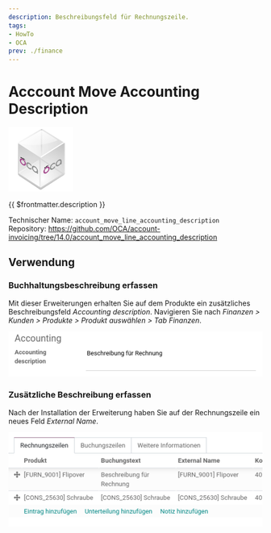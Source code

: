 ```yaml
---
description: Beschreibungsfeld für Rechnungszeile.
tags:
- HowTo
- OCA
prev: ./finance
---
```

# Acccount Move Accounting Description
![icon_oca_app](assets/icon_oca_app.png)

{{ $frontmatter.description }}

Technischer Name: `account_move_line_accounting_description`\
Repository: <https://github.com/OCA/account-invoicing/tree/14.0/account_move_line_accounting_description>

## Verwendung

### Buchhaltungsbeschreibung erfassen

Mit dieser Erweiterungen erhalten Sie auf dem Produkte ein zusätzliches Beschreibungsfeld *Accounting description*. Navigieren Sie nach *Finanzen > Kunden > Produkte > Produkt auswählen > Tab Finanzen*.

![](assets/Acccount%20Move%20Accounting%20Description%20Product.png)

### Zusätzliche Beschreibung erfassen

Nach der Installation der Erweiterung haben Sie auf der Rechnungszeile ein neues Feld *External Name*. 

![](assets/Acccount%20Move%20Accounting%20Description.png)